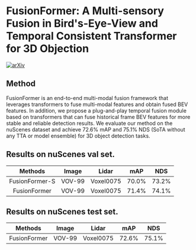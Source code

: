 # FusionFormer: A Multi-sensory Fusion in Bird's-Eye-View and Temporal Consistent Transformer for 3D Objection
[![arXiv](https://img.shields.io/badge/arXiv-Paper-<COLOR>.svg)](https://arxiv.org/abs/2309.05257)
## Method
FusionFormer is an end-to-end multi-modal fusion framework that leverages transformers to fuse multi-modal features and obtain fused BEV features. In addition, we propose a plug-and-play temporal fusion module based on transformers that can fuse historical frame BEV features for more stable and reliable detection results. We evaluate our method on the nuScenes dataset and achieve 72.6% mAP and 75.1% NDS (SoTA without any TTA or model ensemble) for 3D object detection tasks.

## Results on nuScenes val set.
|   Methods   |   Image   | Lidar |  mAP  |  NDS  |
|:---------:|:---------:|:---------:|:-----:|:-----:|
| FusionFormer-S  | VOV-99  |Voxel0075| 70.0% | 73.2% |
| FusionFormer  | VOV-99  |Voxel0075| 71.4% | 74.1% |

## Results on nuScenes test set.
|   Methods   |   Image   | Lidar |  mAP  |  NDS  |
|:---------:|:---------:|:---------:|:-----:|:-----:|
| FusionFormer  | VOV-99  |Voxel0075| 72.6% | 75.1% |
